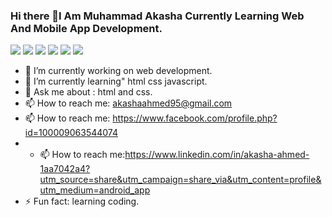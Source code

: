 ### Hi there 👋I Am Muhammad Akasha Currently Learning Web And Mobile App Development.
![](https://komarev.com/ghpvc/?username=your-github-muhammad-akasha)
 ![](https://komarev.com/ghpvc/?username=your-github-username&color=blue)
 ![](https://komarev.com/ghpvc/?username=your-github-username&style=flat)
 ![](https://komarev.com/ghpvc/?username=your-github-username&label=PROFILE+VIEWS)
 ![](https://komarev.com/ghpvc/?username=your-github-username&base=1000)
 ![](https://komarev.com/ghpvc/?username=your-github-username&abbreviated=true)



- 🔭 I’m currently working on web development.
- 🌱 I’m currently learning" html css javascript.
- 💬 Ask me about : html and css.
- 📫 How to reach me: akashaahmed95@gmail.com
- 📫 How to reach me: https://www.facebook.com/profile.php?id=100009063544074
- - 📫 How to reach me:https://www.linkedin.com/in/akasha-ahmed-1aa7042a4?utm_source=share&utm_campaign=share_via&utm_content=profile&utm_medium=android_app
- ⚡ Fun fact: learning coding.


